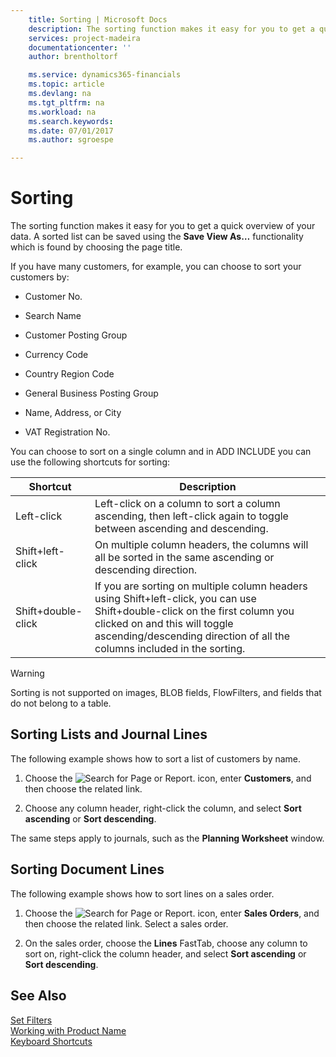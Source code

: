 ```yaml
---
    title: Sorting | Microsoft Docs
    description: The sorting function makes it easy for you to get a quick overview of your data. A sorted list can be saved using the **Save View As…** functionality which is found by choosing the page title.
    services: project-madeira
    documentationcenter: ''
    author: brentholtorf

    ms.service: dynamics365-financials
    ms.topic: article
    ms.devlang: na
    ms.tgt_pltfrm: na
    ms.workload: na
    ms.search.keywords:
    ms.date: 07/01/2017
    ms.author: sgroespe

---
```

# Sorting
The sorting function makes it easy for you to get a quick overview of your data. A sorted list can be saved using the **Save View As…** functionality which is found by choosing the page title.  
  
 If you have many customers, for example, you can choose to sort your customers by:  
  
-   Customer No.  
  
-   Search Name  
  
-   Customer Posting Group  
  
-   Currency Code  
  
-   Country Region Code  
  
-   General Business Posting Group  
  
-   Name, Address, or City  
  
-   VAT Registration No.  
  
 You can choose to sort on a single column and in ADD INCLUDE<!--[!INCLUDE[nav_windows](../../includes/nav_windows_md.md)]--> you can use the following shortcuts for sorting:  
  
|Shortcut|Description|  
|--------------|-----------------|  
|Left-click|Left-click on a column to sort a column ascending, then left-click again to toggle between ascending and descending.|  
|Shift+left-click|On multiple column headers, the columns will all be sorted in the same ascending or descending direction.|  
|Shift+double-click|If you are sorting on multiple column headers using Shift+left-click, you can use Shift+double-click on the first column you clicked on and this will toggle ascending/descending direction of all the columns included in the sorting.|  
  
> [!WARNING]  
>  Sorting is not supported on images, BLOB fields, FlowFilters, and fields that do not belong to a table.  
  
## Sorting Lists and Journal Lines  
 The following example shows how to sort a list of customers by name.  
  
1.  Choose the ![Search for Page or Report.](media/ui-search/search_small.png "Search for Page or Report icon") icon, enter **Customers**, and then choose the related link.  
  
2.  Choose any column header, right-click the column, and select **Sort ascending** or **Sort descending**.  
  
 The same steps apply to journals, such as the **Planning Worksheet** window.  
  
## Sorting Document Lines  
 The following example shows how to sort lines on a sales order.  
  
1.  Choose the ![Search for Page or Report.](media/ui-search/search_small.png "Search for Page or Report icon") icon, enter **Sales Orders**, and then choose the related link. Select a sales order.  
  
2.  On the sales order, choose the **Lines** FastTab, choose any column to sort on, right-click the column header, and select **Sort ascending** or **Sort descending**.  
  
## See Also  
 [Set Filters](../../../archive/WorkingWithDynamics/how-to-set-filters.md)   
 [Working with Product Name](../../../archive/WorkingWithDynamics/working-with-$-p_1-product-name-$-.md)   
 [Keyboard Shortcuts](../../../archive/WorkingWithDynamics/keyboard-shortcuts.md)